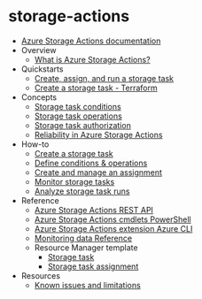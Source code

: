 # storage-actions
  - [Azure Storage Actions documentation](https://learn.microsoft.com/en-us/azure/storage-actions/storage-tasks/)
  - Overview
    - [What is Azure Storage Actions?](https://learn.microsoft.com/en-us/azure/storage-actions/overview)
  - Quickstarts
    - [Create, assign, and run a storage task](https://learn.microsoft.com/en-us/azure/storage-actions/storage-tasks/storage-task-quickstart-portal)
    - [Create a storage task - Terraform](https://learn.microsoft.com/en-us/azure/storage-actions/storage-tasks/storage-task-quickstart-terraform)
  - Concepts
    - [Storage task conditions](https://learn.microsoft.com/en-us/azure/storage-actions/storage-tasks/storage-task-conditions)
    - [Storage task operations](https://learn.microsoft.com/en-us/azure/storage-actions/storage-tasks/storage-task-operations)
    - [Storage task authorization](https://learn.microsoft.com/en-us/azure/storage-actions/storage-tasks/storage-task-authorization-roles)
    - [Reliability in Azure Storage Actions](https://learn.microsoft.com/en-us/azure/reliability/reliability-storage-actions?toc=/azure/storage-actions/toc.json)
  - How-to
    - [Create a storage task](https://learn.microsoft.com/en-us/azure/storage-actions/storage-tasks/storage-task-create)
    - [Define conditions & operations](https://learn.microsoft.com/en-us/azure/storage-actions/storage-tasks/storage-task-conditions-operations-edit)
    - [Create and manage an assignment](https://learn.microsoft.com/en-us/azure/storage-actions/storage-tasks/storage-task-assignment-create)
    - [Monitor storage tasks](https://learn.microsoft.com/en-us/azure/storage-actions/storage-tasks/monitor-storage-tasks)
    - [Analyze storage task runs](https://learn.microsoft.com/en-us/azure/storage-actions/storage-tasks/storage-task-runs)
  - Reference
    - [Azure Storage Actions REST API](https://learn.microsoft.com/rest/api/storageactions/operation-groups)
    - [Azure Storage Actions cmdlets PowerShell](https://learn.microsoft.com/powershell/module/az.storageaction)
    - [Azure Storage Actions extension Azure CLI](https://learn.microsoft.com/cli/azure/storage-actions)
    - [Monitoring data Reference](https://learn.microsoft.com/en-us/azure/storage-actions/storage-tasks/storage-tasks-monitor-data-reference)
    - Resource Manager template
      - [Storage task](https://learn.microsoft.com/azure/templates/microsoft.storageactions/allversions)
      - [Storage task assignment](https://learn.microsoft.com/azure/templates/microsoft.storage/storageaccounts/storagetaskassignments)
  - Resources
    - [Known issues and limitations](https://learn.microsoft.com/en-us/azure/storage-actions/storage-tasks/storage-task-known-issues)
